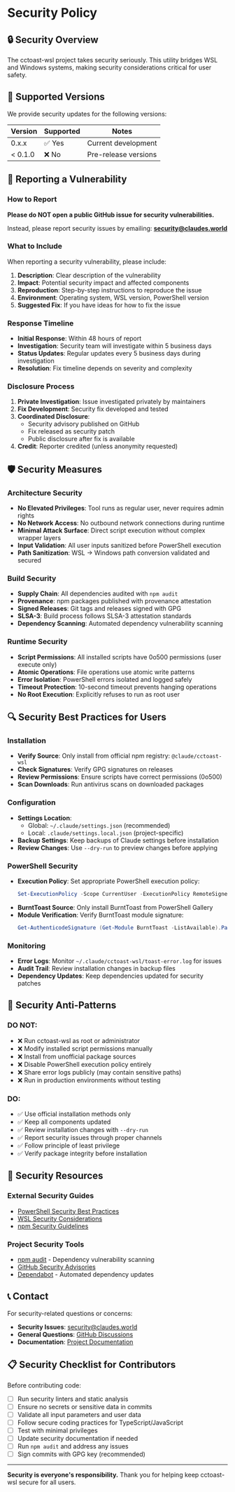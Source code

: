 # Security Policy

## 🔒 Security Overview

The cctoast-wsl project takes security seriously. This utility bridges WSL and Windows systems, making security considerations critical for user safety.

## 🎯 Supported Versions

We provide security updates for the following versions:

| Version | Supported          | Notes                    |
| ------- | ------------------ | ------------------------ |
| 0.x.x   | ✅ Yes             | Current development      |
| < 0.1.0 | ❌ No              | Pre-release versions     |

## 🚨 Reporting a Vulnerability

### How to Report

**Please do NOT open a public GitHub issue for security vulnerabilities.**

Instead, please report security issues by emailing: **security@claudes.world**

### What to Include

When reporting a security vulnerability, please include:

1. **Description**: Clear description of the vulnerability
2. **Impact**: Potential security impact and affected components
3. **Reproduction**: Step-by-step instructions to reproduce the issue
4. **Environment**: Operating system, WSL version, PowerShell version
5. **Suggested Fix**: If you have ideas for how to fix the issue

### Response Timeline

- **Initial Response**: Within 48 hours of report
- **Investigation**: Security team will investigate within 5 business days
- **Status Updates**: Regular updates every 5 business days during investigation
- **Resolution**: Fix timeline depends on severity and complexity

### Disclosure Process

1. **Private Investigation**: Issue investigated privately by maintainers
2. **Fix Development**: Security fix developed and tested
3. **Coordinated Disclosure**: 
   - Security advisory published on GitHub
   - Fix released as security patch
   - Public disclosure after fix is available
4. **Credit**: Reporter credited (unless anonymity requested)

## 🛡️ Security Measures

### Architecture Security

- **No Elevated Privileges**: Tool runs as regular user, never requires admin rights
- **No Network Access**: No outbound network connections during runtime
- **Minimal Attack Surface**: Direct script execution without complex wrapper layers
- **Input Validation**: All user inputs sanitized before PowerShell execution
- **Path Sanitization**: WSL → Windows path conversion validated and secured

### Build Security

- **Supply Chain**: All dependencies audited with `npm audit`
- **Provenance**: npm packages published with provenance attestation
- **Signed Releases**: Git tags and releases signed with GPG
- **SLSA-3**: Build process follows SLSA-3 attestation standards
- **Dependency Scanning**: Automated dependency vulnerability scanning

### Runtime Security

- **Script Permissions**: All installed scripts have 0o500 permissions (user execute only)
- **Atomic Operations**: File operations use atomic write patterns
- **Error Isolation**: PowerShell errors isolated and logged safely
- **Timeout Protection**: 10-second timeout prevents hanging operations
- **No Root Execution**: Explicitly refuses to run as root user

## 🔍 Security Best Practices for Users

### Installation

- **Verify Source**: Only install from official npm registry: `@claude/cctoast-wsl`
- **Check Signatures**: Verify GPG signatures on releases
- **Review Permissions**: Ensure scripts have correct permissions (0o500)
- **Scan Downloads**: Run antivirus scans on downloaded packages

### Configuration

- **Settings Location**: 
  - Global: `~/.claude/settings.json` (recommended)
  - Local: `.claude/settings.local.json` (project-specific)
- **Backup Settings**: Keep backups of Claude settings before installation
- **Review Changes**: Use `--dry-run` to preview changes before applying

### PowerShell Security

- **Execution Policy**: Set appropriate PowerShell execution policy:
  ```powershell
  Set-ExecutionPolicy -Scope CurrentUser -ExecutionPolicy RemoteSigned
  ```
- **BurntToast Source**: Only install BurntToast from PowerShell Gallery
- **Module Verification**: Verify BurntToast module signature:
  ```powershell
  Get-AuthenticodeSignature (Get-Module BurntToast -ListAvailable).Path
  ```

### Monitoring

- **Error Logs**: Monitor `~/.claude/cctoast-wsl/toast-error.log` for issues
- **Audit Trail**: Review installation changes in backup files
- **Dependency Updates**: Keep dependencies updated for security patches

## 🚫 Security Anti-Patterns

### DO NOT:
- ❌ Run cctoast-wsl as root or administrator
- ❌ Modify installed script permissions manually
- ❌ Install from unofficial package sources
- ❌ Disable PowerShell execution policy entirely
- ❌ Share error logs publicly (may contain sensitive paths)
- ❌ Run in production environments without testing

### DO:
- ✅ Use official installation methods only
- ✅ Keep all components updated
- ✅ Review installation changes with `--dry-run`
- ✅ Report security issues through proper channels
- ✅ Follow principle of least privilege
- ✅ Verify package integrity before installation

## 🔗 Security Resources

### External Security Guides
- [PowerShell Security Best Practices](https://docs.microsoft.com/en-us/powershell/scripting/security/security-best-practices)
- [WSL Security Considerations](https://docs.microsoft.com/en-us/windows/wsl/security)
- [npm Security Guidelines](https://docs.npmjs.com/security)

### Project Security Tools
- [npm audit](https://docs.npmjs.com/cli/v8/commands/npm-audit) - Dependency vulnerability scanning
- [GitHub Security Advisories](https://github.com/claudes-world/cctoast-wsl/security/advisories)
- [Dependabot](https://github.com/features/security) - Automated dependency updates

## 📞 Contact

For security-related questions or concerns:

- **Security Issues**: security@claudes.world
- **General Questions**: [GitHub Discussions](https://github.com/claudes-world/cctoast-wsl/discussions)
- **Documentation**: [Project Documentation](../docs/)

## 📋 Security Checklist for Contributors

Before contributing code:

- [ ] Run security linters and static analysis
- [ ] Ensure no secrets or sensitive data in commits
- [ ] Validate all input parameters and user data
- [ ] Follow secure coding practices for TypeScript/JavaScript
- [ ] Test with minimal privileges
- [ ] Update security documentation if needed
- [ ] Run `npm audit` and address any issues
- [ ] Sign commits with GPG key (recommended)

---

**Security is everyone's responsibility.** Thank you for helping keep cctoast-wsl secure for all users.